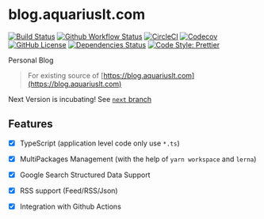 # blog.aquariuslt.com

[![Build Status](https://travis-ci.org/aquariuslt/blog.svg?branch=universal-ts)](https://travis-ci.org/aquariuslt/blog)
[![Github Workflow Status](https://github.com/aquariuslt/blog/workflows/build/badge.svg)](https://github.com/aquariuslt/blog)
[![CircleCI](https://circleci.com/gh/aquariuslt/blog/tree/universal-ts.svg?style=svg)](https://circleci.com/gh/aquariuslt/blog/tree/universal-ts)
[![Codecov](https://codecov.io/gh/aquariuslt/blog/branch/universal-ts/graph/badge.svg)](https://codecov.io/gh/aquariuslt/blog)
[![GitHub License](https://img.shields.io/github/license/aquariuslt/blog.svg)](https://github.com/aquariuslt/blog/blob/universal-ts/LICENSE)
[![Dependencies Status](https://david-dm.org/aquariuslt/blog/status.svg)](https://david-dm.org/aquariuslt/blog)
[![Code Style: Prettier](https://img.shields.io/badge/code_style-prettier-ff69b4.svg)](https://github.com/prettier/prettier)


Personal Blog

> For existing source of [https://blog.aquariuslt.com](https://blog.aquariuslt.com)


Next Version is incubating! See [`next` branch](https://github.com/aquariuslt/blog/tree/next)


## Features

- [x] TypeScript (application level code only use `*.ts`)
- [x] MultiPackages Management (with the help of `yarn workspace` and `lerna`)
- [x] Google Search Structured Data Support 
- [x] RSS support (Feed/RSS/Json)
- [x] Integration with Github Actions


